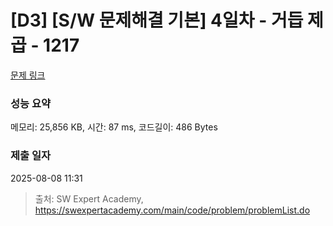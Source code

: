 # [D3] [S/W 문제해결 기본] 4일차 - 거듭 제곱 - 1217 

[문제 링크](https://swexpertacademy.com/main/code/problem/problemDetail.do?contestProbId=AV14dUIaAAUCFAYD) 

### 성능 요약

메모리: 25,856 KB, 시간: 87 ms, 코드길이: 486 Bytes

### 제출 일자

2025-08-08 11:31



> 출처: SW Expert Academy, https://swexpertacademy.com/main/code/problem/problemList.do